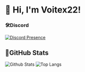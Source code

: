 # 👋 Hi, I'm Voitex22!

### 🛠️Discord
[![Discord Presence](https://lanyard.cnrad.dev/api/934462434004062208)](https://discord.com/users/934462434004062208)


## 🔭GitHub Stats
![Github Stats](https://github-readme-stats.vercel.app/api?username=Voitex22&show_icons=true&theme=github_dark) ![Top Langs](https://github-readme-stats.vercel.app/api/top-langs/?username=Voitex22&layout=compact&theme=github_dark)

